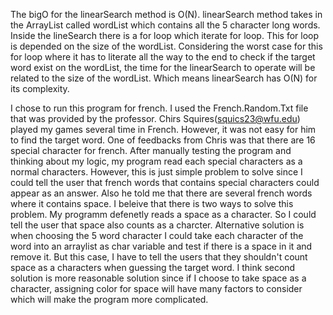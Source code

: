 The bigO for the linearSearch method is O(N). linearSearch method takes in the ArrayList called wordList which contains all the 5 character long words. Inside the lineSearch there is a for loop which iterate for loop. This 
for loop is depended on the size of the wordList. Considering the worst case for this for loop where it has to literate all the way to the end to check if the target word exist on the wordList, the time for the linearSearch to 
operate will be related to the size of the wordList. Which means linearSearch has O(N) for its complexity. 

I chose to run this program for french. I used the French.Random.Txt file that was provided by the professor. Chirs Squires(squics23@wfu.edu) played my games several time in French. However, it was not easy for him to find the target word.
One of feedbacks from Chris was that there are 16 special character for french. After manually testing the program and thinking about my logic, my program read each special characters as a normal characters. However, this is just simple 
problem to solve since I could tell the user that french words that contains special characters could appear as an answer. Also he told me that there are several french words where it contains space. I beleive that there is two ways to solve
this problem. My programm defenetly reads a space as a character. So I could tell the user that space also counts as a charcter. Alternative solution is when choosing the 5 word character I could take each character of the word into an arraylist
as char variable and test if there is a space in it and remove it. But this case, I have to tell the users that they shouldn't count space as a characters when guessing the target word. I think second solution is more reasonable solution since
if I choose to take space as a character, assigning color for space will have many factors to consider which will make the program more complicated. 
